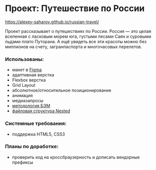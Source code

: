 # Проект: Путешествие по России

https://alexey-saharov.github.io/russian-travel/

Проект рассказывает о путешествиях по России. Россия — это целая вселенная с ласковым
морем юга, густыми лесами Саян и суровыми льдами плато Путорана. А ещё увидеть все эти
красоты можно без миллионов на счету, загранпаспорта и многочасовых перелетов.


### Использованы:

* макет в [Figma](https://www.figma.com/)
* адаптивная верстка
* Flexbox верстка
* Grid Layout
* абсолютное/относительное позиционирование
* анимация
* медиазапросы
* [методология БЭМ](https://ru.bem.info/)
* [файловая структура Nested](https://ru.bem.info/methodology/filestructure/#nested)


### Системные требования:
* поддержка HTML5, CSS3


### Планы по доработке:
* проверить код на кроссбраузерность и дописать вендорные префиксы
